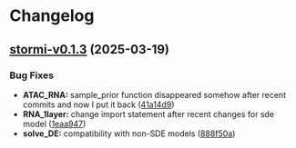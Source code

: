 # Changelog

## [stormi-v0.1.3](https://github.com/pinellolab/stormi/compare/stormi-v0.1.2...stormi-v0.1.3) (2025-03-19)

### Bug Fixes

* **ATAC_RNA:** sample_prior function disappeared somehow after recent commits and now I put it back ([41a14d9](https://github.com/pinellolab/stormi/commit/41a14d9277ac7ef586e8d36fa399609ee456325f))
* **RNA_1layer:** change import statement after recent changes for sde model ([1eaa947](https://github.com/pinellolab/stormi/commit/1eaa947157ac074ab388e4d49ae09452924cbc20))
* **solve_DE:** compatibility with non-SDE models ([888f50a](https://github.com/pinellolab/stormi/commit/888f50a9e96c351f90dd3bd8bc127f52c6fde3dd))
